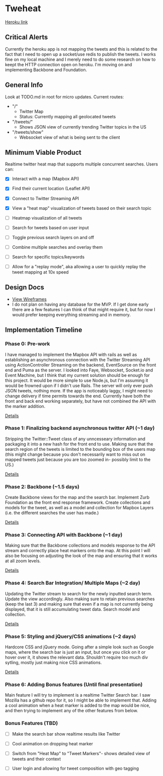 # Tweheat

[Heroku link][heroku]

[heroku]: http://tweheat.herokuapp.com

## Critical Alerts
Currently the heroku app is not mapping the tweets and this is related to the fact that 
I need to open up a socket/use redis to publish the tweets. I works fine on my local machine and I merely need to do some research on how to keept the HTTP connection open on heroku.  I'm moving on and implementing Backbone and Foundation. 

## General Info
Look at TODO.md in root for micro updates.
Current routes:

* "/"
  * Twitter Map
  * Status: Currently mapping all geolocated tweets
* "/tweets/"
  * Shows JSON view of currently trending Twitter topics in the US
* "/tweets/show"
  *  Websocket view of what is being sent to the client

## Minimum Viable Product
Realtime twitter heat map that supports multiple concurrent searches. Users can:

- [x] Interact with a map (Mapbox API)
- [x] Find their current location (Leaflet API)
- [x] Connect to Twitter Streaming API
- [X] View a "heat map" visualization of tweets based on their search topic
- [ ] Heatmap visualization of all tweets
- [ ] Search for tweets based on user input
- [ ] Toggle previous search layers on and off
- [ ] Combine multiple searches and overlay them
- [ ] Search for specific topics/keywords
- [ ] Allow for a "replay mode", aka allowing a user to quickly replay the tweet mapping 
			at 10x speed


## Design Docs
* [View Wireframes][views]
* I do not plan on having any database for the MVP. If I get done early there are a 
few features I can think of that might require it, but for now I would prefer keeping
everything streaming and in memory. 

[views]: ./docs/views.md
[schema]: ./docs/schema.md

## Implementation Timeline

### Phase 0: Pre-work
I have managed to implement the Mapbox API with rails as well as establishing an 
asynchronous connection with the Twitter Streaming API using ActionController Streaming
on the backend, EventSource on the front end and Puma as the server.  I looked into 
Faye, Websocket, Socket.io and Event Machine, but I think that my current solution 
should be enough for this project. It would be more simple to use Node.js, but I'm 
assuming it would be frowned upon if I didn't use Rails. The server will only ever push 
JSON tweets, nothing more.  If the app is noticeably laggy, I might need to change delivery if time permits towards the end. Currently have both the front and back end working 
separately, but have not combined the API with the marker addition.

[Details][phase-zero]
### Phase 1: Finalizing backend asynchronous twitter API (~1 day)
Stripping the Twitter::Tweet class of any unncesseary information and packaging it into
a new hash for the front end to use.  Making sure that the search region of the tweets
is limited to the bounding box of the users map (this might change because you don't 
necessarily want to miss out on mapped tweets just because you are too zoomed in- possibly
limit to the US.)

[Details][phase-one]

### Phase 2: Backbone (~1.5 days)
Create Backbone views for the map and the search bar.  Implement Zurb Foundation as the 
front end response framework. Create collections and models for the tweet, as well as a 
model and collection for Mapbox Layers (i.e. the different searches the user has made.) 

[Details][phase-two]

### Phase 3: Connecting API with Backbone (~1 day)
Making sure that the Backbone collections and models response to the API stream and
correctly place heat markers onto the map.  At this point I will also be focusing on
adjusting the look of the map and ensuring that it works at all zoom levels. 

[Details][phase-three]

### Phase 4: Search Bar Integration/ Multiple Maps (~2 day)
Updating the Twitter stream to search for the newly inputted search term.  Update the
view accordingly.  Also making sure to retain previous searches (keep the last 3) and
making sure that even if a map is not currently being displayed, that it is still 
accumulating tweet data.  Search model and collection.

[Details][phase-four]

### Phase 5: Styling and jQuery/CSS animations (~2 days)
Hardcore CSS and jQuery mode.  Going after a simple look such as Google maps, where the 
search bar is just an input, but once you click on it or hover over it, it shows 
the relevant data.  Shouldn't require too much div sytling, mostly just making nice CSS 
animations.

[Details][phase-five]
### Phase 6: Adding Bonus features (Until final presentation)
Main feature I will try to implement is a realtime Twitter Search bar.  I saw
Mozilla has a github repo for it, so I might be able to implement that.
Adding a cool animation when a heat marker is added to the map would be nice,
and then trying to implement any of the other features from below.

### Bonus Features (TBD)
- [ ] Make the search bar show realtime results like Twitter
- [ ] Cool animation on dropping heat marker
- [ ] Switch from "Heat Map" to "Tweet Markers"- shows detailed view of tweets and 
			their context
- [ ] User login and allowing for tweet composition with geo tagging


[phase-zero]: ./docs/phases/phase0.md
[phase-one]: ./docs/phases/phase1.md
[phase-two]: ./docs/phases/phase2.md
[phase-three]: ./docs/phases/phase3.md
[phase-four]: ./docs/phases/phase4.md
[phase-five]: ./docs/phases/phase5.md

